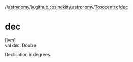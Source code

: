 //[astronomy](../../../index.md)/[io.github.cosinekitty.astronomy](../index.md)/[Topocentric](index.md)/[dec](dec.md)

# dec

[jvm]\
val [dec](dec.md): [Double](https://kotlinlang.org/api/latest/jvm/stdlib/kotlin/-double/index.html)

Declination in degrees.
